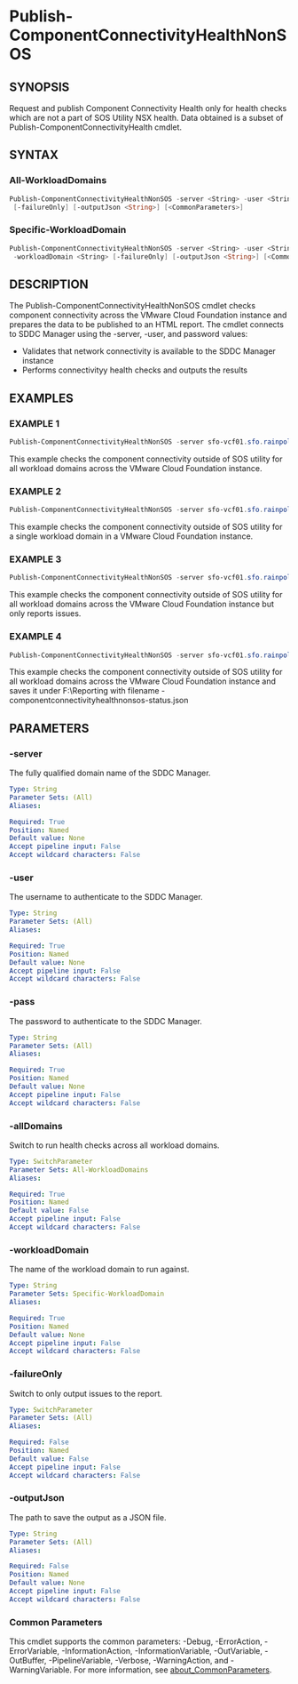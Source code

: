 # Publish-ComponentConnectivityHealthNonSOS

## SYNOPSIS

Request and publish Component Connectivity Health only for health checks which are not a part of SOS Utility NSX health.
Data obtained is a subset of Publish-ComponentConnectivityHealth cmdlet.

## SYNTAX

### All-WorkloadDomains

```powershell
Publish-ComponentConnectivityHealthNonSOS -server <String> -user <String> -pass <String> [-allDomains]
 [-failureOnly] [-outputJson <String>] [<CommonParameters>]
```

### Specific-WorkloadDomain

```powershell
Publish-ComponentConnectivityHealthNonSOS -server <String> -user <String> -pass <String>
 -workloadDomain <String> [-failureOnly] [-outputJson <String>] [<CommonParameters>]
```

## DESCRIPTION

The Publish-ComponentConnectivityHealthNonSOS cmdlet checks component connectivity across the VMware Cloud Foundation
instance and prepares the data to be published to an HTML report.
The cmdlet connects to SDDC Manager using the
-server, -user, and password values:

- Validates that network connectivity is available to the SDDC Manager instance
- Performs connectivityy health checks and outputs the results

## EXAMPLES

### EXAMPLE 1

```powershell
Publish-ComponentConnectivityHealthNonSOS -server sfo-vcf01.sfo.rainpole.io -user admin@local -pass VMw@re1!VMw@re1! -allDomains
```

This example checks the component connectivity outside of SOS utility for all workload domains across the VMware Cloud Foundation instance.

### EXAMPLE 2

```powershell
Publish-ComponentConnectivityHealthNonSOS -server sfo-vcf01.sfo.rainpole.io -user admin@local -pass VMw@re1!VMw@re1!  -workloadDomain sfo-w01
```

This example checks the component connectivity outside of SOS utility for a single workload domain in a VMware Cloud Foundation instance.

### EXAMPLE 3

```powershell
Publish-ComponentConnectivityHealthNonSOS -server sfo-vcf01.sfo.rainpole.io -user admin@local -pass VMw@re1!VMw@re1! -allDomains -failureOnly
```

This example checks the component connectivity outside of SOS utility for all workload domains across the VMware Cloud Foundation instance but only reports issues.

### EXAMPLE 4

```powershell
Publish-ComponentConnectivityHealthNonSOS -server sfo-vcf01.sfo.rainpole.io -user admin@local -pass VMw@re1!VMw@re1! -allDomains -jsonOutput F:\Reporting
```

This example checks the component connectivity outside of SOS utility for all workload domains across the VMware Cloud Foundation instance
and saves it under F:\Reporting with filename <timestamp>-componentconnectivityhealthnonsos-status.json

## PARAMETERS

### -server

The fully qualified domain name of the SDDC Manager.

```yaml
Type: String
Parameter Sets: (All)
Aliases:

Required: True
Position: Named
Default value: None
Accept pipeline input: False
Accept wildcard characters: False
```

### -user

The username to authenticate to the SDDC Manager.

```yaml
Type: String
Parameter Sets: (All)
Aliases:

Required: True
Position: Named
Default value: None
Accept pipeline input: False
Accept wildcard characters: False
```

### -pass

The password to authenticate to the SDDC Manager.

```yaml
Type: String
Parameter Sets: (All)
Aliases:

Required: True
Position: Named
Default value: None
Accept pipeline input: False
Accept wildcard characters: False
```

### -allDomains

Switch to run health checks across all workload domains.

```yaml
Type: SwitchParameter
Parameter Sets: All-WorkloadDomains
Aliases:

Required: True
Position: Named
Default value: False
Accept pipeline input: False
Accept wildcard characters: False
```

### -workloadDomain

The name of the workload domain to run against.

```yaml
Type: String
Parameter Sets: Specific-WorkloadDomain
Aliases:

Required: True
Position: Named
Default value: None
Accept pipeline input: False
Accept wildcard characters: False
```

### -failureOnly

Switch to only output issues to the report.

```yaml
Type: SwitchParameter
Parameter Sets: (All)
Aliases:

Required: False
Position: Named
Default value: False
Accept pipeline input: False
Accept wildcard characters: False
```

### -outputJson

The path to save the output as a JSON file.

```yaml
Type: String
Parameter Sets: (All)
Aliases:

Required: False
Position: Named
Default value: None
Accept pipeline input: False
Accept wildcard characters: False
```

### Common Parameters

This cmdlet supports the common parameters: -Debug, -ErrorAction, -ErrorVariable, -InformationAction, -InformationVariable, -OutVariable, -OutBuffer, -PipelineVariable, -Verbose, -WarningAction, and -WarningVariable. For more information, see [about_CommonParameters](http://go.microsoft.com/fwlink/?LinkID=113216).
